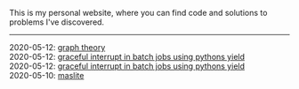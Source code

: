 This is my personal website, where you can find code and solutions to problems I've discovered.

-------------

2020-05-12: <a href="graph-theory.html">graph theory</a><br>
2020-05-12: <a href="graceful-interrupt-in-batch-jobs-using-pythons-yield.html">graceful interrupt in batch jobs using pythons yield</a><br>
2020-05-12: <a href="graceful_interrupt_in_batch_jobs_using_pythons_yield.html">graceful interrupt in batch jobs using pythons yield</a><br>
2020-05-10: <a href="maslite.html">maslite</a><br>
